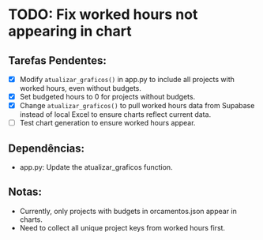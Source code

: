# TODO: Fix worked hours not appearing in chart

## Tarefas Pendentes:
- [x] Modify `atualizar_graficos()` in app.py to include all projects with worked hours, even without budgets.
- [x] Set budgeted hours to 0 for projects without budgets.
- [x] Change `atualizar_graficos()` to pull worked hours data from Supabase instead of local Excel to ensure charts reflect current data.
- [ ] Test chart generation to ensure worked hours appear.

## Dependências:
- app.py: Update the atualizar_graficos function.

## Notas:
- Currently, only projects with budgets in orcamentos.json appear in charts.
- Need to collect all unique project keys from worked hours first.
